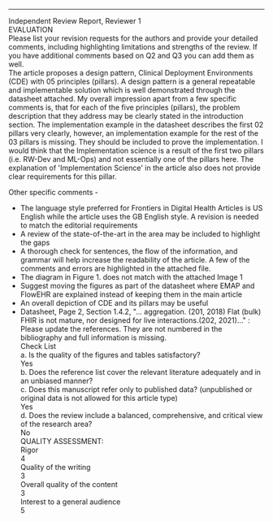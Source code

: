 *************************  
Independent Review Report, Reviewer 1  
EVALUATION  
Please list your revision requests for the authors and provide your detailed comments, including highlighting limitations and strengths of the review. If you have additional comments based on Q2 and Q3 you can add them as well.  
The article proposes a design pattern, Clinical Deployment Environments (CDE) with 05 principles (pillars). A design pattern is a general repeatable and implementable solution which is well demonstrated through the datasheet attached. My overall impression apart from a few specific comments is, that for each of the five principles (pillars), the problem description that they address may be clearly stated in the introduction section. The implementation example in the datasheet describes the first 02 pillars very clearly, however, an implementation example for the rest of the 03 pillars is missing. They should be included to prove the implementation. I would think that the Implementation science is a result of the first two pillars (i.e. RW-Dev and ML-Ops) and not essentially one of the pillars here. The explanation of 'Implementation Science' in the article also does not provide clear requirements for this pillar.  
  
Other specific comments -   
- The language style preferred for Frontiers in Digital Health Articles is US English while the article uses the GB English style. A revision is needed to match the editorial requirements  
- A review of the state-of-the-art in the area may be included to highlight the gaps  
- A thorough check for sentences, the flow of the information, and grammar will help increase the readability of the article. A few of the comments and errors are highlighted in the attached file.  
- The diagram in Figure 1. does not match with the attached Image 1  
- Suggest moving the figures as part of the datasheet where EMAP and FlowEHR are explained instead of keeping them in the main article  
- An overall depiction of CDE and its pillars may be useful  
- Datasheet, Page 2, Section 1.4.2, "... aggregation. (201, 2018) Flat (bulk) FHIR is not mature, nor designed for live interactions.(202, 2021)..." : Please update the references. They are not numbered in the bibliography and full information is missing.  
Check List  
a. Is the quality of the figures and tables satisfactory?  
Yes  
b. Does the reference list cover the relevant literature adequately and in an unbiased manner?  
c. Does this manuscript refer only to published data? (unpublished or original data is not allowed for this article type)  
Yes  
d. Does the review include a balanced, comprehensive, and critical view of the research area?  
No  
QUALITY ASSESSMENT:  
Rigor  
4  
Quality of the writing  
3  
Overall quality of the content  
3  
Interest to a general audience  
5
